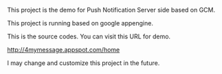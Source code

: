This project is the demo for Push Notification Server side
based on GCM.

This project is running based on google appengine.

This is the source codes. You can visit this URL for demo.

http://4mymessage.appspot.com/home

I may change and customize this project in the future. 
